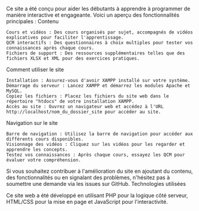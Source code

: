  

Ce site a été conçu pour aider les débutants à apprendre à programmer de manière interactive et engageante. Voici un aperçu des fonctionnalités principales :
Contenu

    Cours et vidéos : Des cours organisés par sujet, accompagnés de vidéos explicatives pour faciliter l'apprentissage.
    QCM interactifs : Des questionnaires à choix multiples pour tester vos connaissances après chaque cours.
    Fichiers de support : Des ressources supplémentaires telles que des fichiers XLSX et XML pour des exercices pratiques.

Comment utiliser le site

    Installation : Assurez-vous d'avoir XAMPP installé sur votre système.
    Démarrage du serveur : Lancez XAMPP et démarrez les modules Apache et MySQL.
    Copiez les fichiers : Placez les fichiers du site web dans le répertoire "htdocs" de votre installation XAMPP.
    Accès au site : Ouvrez un navigateur web et accédez à l'URL http://localhost/nom_du_dossier_site pour accéder au site.

Navigation sur le site

    Barre de navigation : Utilisez la barre de navigation pour accéder aux différents cours disponibles.
    Visionnage des vidéos : Cliquez sur les vidéos pour les regarder et apprendre les concepts.
    Testez vos connaissances : Après chaque cours, essayez les QCM pour évaluer votre compréhension.
 
 

Si vous souhaitez contribuer à l'amélioration du site en ajoutant du contenu, des fonctionnalités ou en signalant des problèmes, n'hésitez pas à soumettre une demande via les issues sur GitHub.
Technologies utilisées

Ce site web a été développé en utilisant PHP pour la logique côté serveur, HTML/CSS pour la mise en page et JavaScript pour l'interactivité.
